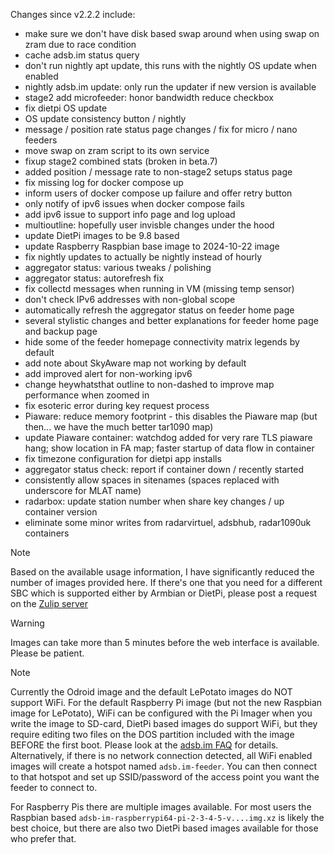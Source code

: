 Changes since v2.2.2 include:
- make sure we don't have disk based swap around when using swap on zram due to race condition
- cache adsb.im status query
- don't run nightly apt update, this runs with the nightly OS update when enabled
- nightly adsb.im update: only run the updater if new version is available
- stage2 add microfeeder: honor bandwidth reduce checkbox
- fix dietpi OS update
- OS update consistency button / nightly
- message / position rate status page changes / fix for micro / nano feeders
- move swap on zram script to its own service
- fixup stage2 combined stats (broken in beta.7)
- added position / message rate to non-stage2 setups status page
- fix missing log for docker compose up
- inform users of docker compose up failure and offer retry button
- only notify of ipv6 issues when docker compose fails
- add ipv6 issue to support info page and log upload
- multioutline: hopefully user invisble changes under the hood
- update DietPi images to be 9.8 based
- update Raspberry Raspbian base image to 2024-10-22 image
- fix nightly updates to actually be nightly instead of hourly
- aggregator status: various tweaks / polishing
- aggregator status: autorefresh fix
- fix collectd messages when running in VM (missing temp sensor)
- don't check IPv6 addresses with non-global scope
- automatically refresh the aggregator status on feeder home page
- several stylistic changes and better explanations for feeder home page and backup page
- hide some of the feeder homepage connectivity matrix legends by default
- add note about SkyAware map not working by default
- add improved alert for non-working ipv6
- change heywhatsthat outline to non-dashed to improve map performance when zoomed in
- fix esoteric error during key request process
- Piaware: reduce memory footprint - this disables the Piaware map (but then... we have the much better tar1090 map)
- update Piaware container: watchdog added for very rare TLS piaware hang; show location in FA map; faster startup of data flow in container
- fix timezone configuration for dietpi app installs
- aggregator status check: report if container down / recently started
- consistently allow spaces in sitenames (spaces replaced with underscore for MLAT name)
- radarbox: update station number when share key changes / up container version
- eliminate some minor writes from radarvirtuel, adsbhub, radar1090uk containers

> [!NOTE]
> Based on the available usage information, I have significantly reduced the number of images provided here. If there's one that you need for a different SBC which is supported either by Armbian or DietPi, please post a request on the [Zulip server](https://adsblol.zulipchat.com/#narrow/stream/391168-adsb-feeder-image)

> [!WARNING]
> Images can take more than 5 minutes before the web interface is available. Please be patient.

> [!NOTE]
> Currently the Odroid image and the default LePotato images do NOT support WiFi. For the default Raspberry Pi image (but not the new Raspbian image for LePotato), WiFi can be configured with the Pi Imager when you write the image to SD-card, DietPi based images do support WiFi, but they require editing two files on the DOS partition included with the image BEFORE the first boot. Please look at the [adsb.im FAQ](https://adsb.im/faq) for details.
> Alternatively, if there is no network connection detected, all WiFi enabled images will create a hotspot named `adsb.im-feeder`. You can then connect to that hotspot and set up SSID/password of the access point you want the feeder to connect to.

For Raspberry Pis there are multiple images available. For most users the Raspbian based `adsb-im-raspberrypi64-pi-2-3-4-5-v....img.xz` is likely the best choice, but there are also two DietPi based images available for those who prefer that.



